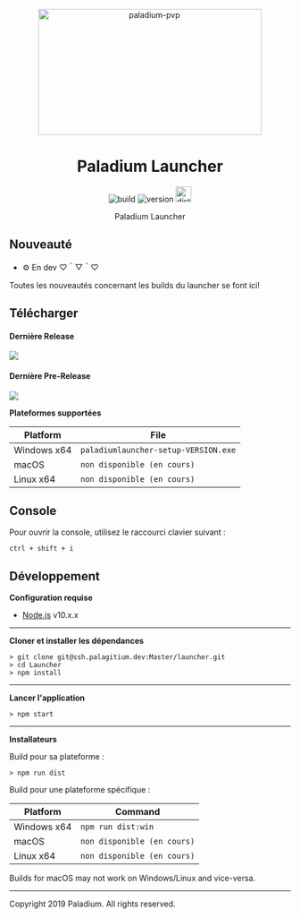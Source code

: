 <p align="center"><img src="https://paladium-pvp.fr/styles/ndzn/paladiumpvp/logo-sm.png" width="400px" height="225px" alt="paladium-pvp"></p>

<h1 align="center">Paladium Launcher</h1>

<p align="center">
  <img src="https://img.shields.io/badge/build-dev-red.svg?style=for-the-badge" alt="build">
  <img src="https://img.shields.io/badge/version-0.0.01-d4--dev-red.svg?style=for-the-badge" alt="version"> 
  <img src="https://img.shields.io/badge/dist-windows-blue.svg?style=for-the-badge"  height="28px" alt="distribution">
</p>

<p align="center">Paladium Launcher</p>

## Nouveauté

* ⚙️ En dev ♡＾▽＾♡

Toutes les nouveautés concernant les builds du launcher se font ici!

## Télécharger

#### Dernière Release
![](https://img.shields.io/badge/release-v0.0.01-d4-red.svg?style=flat-square)

#### Dernière Pre-Release
![](https://img.shields.io/badge/release-v0.0.01-d4-red.svg?style=flat-square)

**Plateformes supportées**

| Platform | File |
| -------- | ---- |
| Windows x64 | `paladiumlauncher-setup-VERSION.exe` |
| macOS | `non disponible (en cours)` |
| Linux x64 | `non disponible (en cours)` |

## Console

Pour ouvrir la console, utilisez le raccourci clavier suivant :

```console
ctrl + shift + i
```

## Développement

**Configuration requise**

* [Node.js][nodejs] v10.x.x

---

**Cloner et installer les dépendances**

```console
> git clone git@ssh.palagitium.dev:Master/launcher.git
> cd Launcher
> npm install
```

---

**Lancer l'application**

```console
> npm start
```

---

**Installateurs**

Build pour sa plateforme :

```console
> npm run dist
```

Build pour une plateforme spécifique :

| Platform    | Command              |
| ----------- | -------------------- |
| Windows x64 | `npm run dist:win`   |
| macOS       | `non disponible (en cours)`   |
| Linux x64   | `non disponible (en cours)` |

Builds for macOS may not work on Windows/Linux and vice-versa.

---
Copyright 2019 Paladium. All rights reserved.

[nodejs]: https://nodejs.org/en/ 'Node.js'
